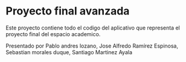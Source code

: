 # Proyecto final avanzada

Este proyecto contiene todo el codigo del aplicativo que representa el proyecto final del espacio academico.

Presentado por 
 Pablo andres lozano, Jose Alfredo Ramírez Espinosa, Sebastian morales duque, Santiago Martinez Ayala
